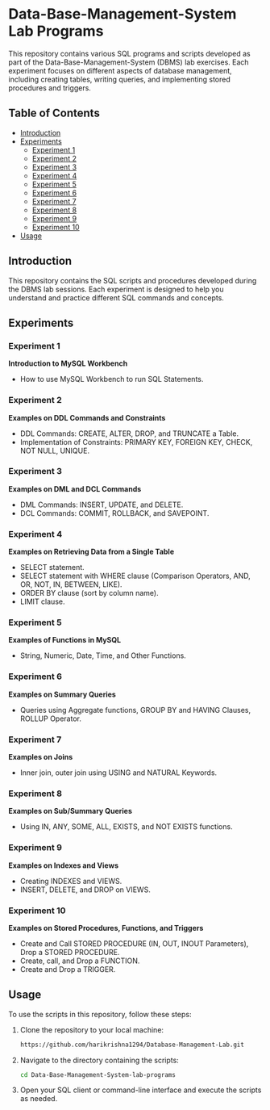 # Data-Base-Management-System Lab Programs

This repository contains various SQL programs and scripts developed as part of the Data-Base-Management-System (DBMS) lab exercises. Each experiment focuses on different aspects of database management, including creating tables, writing queries, and implementing stored procedures and triggers.

## Table of Contents

- [Introduction](#introduction)
- [Experiments](#experiments)
  - [Experiment 1](#experiment-1)
  - [Experiment 2](#experiment-2)
  - [Experiment 3](#experiment-3)
  - [Experiment 4](#experiment-4)
  - [Experiment 5](#experiment-5)
  - [Experiment 6](#experiment-6)
  - [Experiment 7](#experiment-7)
  - [Experiment 8](#experiment-8)
  - [Experiment 9](#experiment-9)
  - [Experiment 10](#experiment-10)
- [Usage](#usage)

## Introduction

This repository contains the SQL scripts and procedures developed during the DBMS lab sessions. Each experiment is designed to help you understand and practice different SQL commands and concepts.

## Experiments

### Experiment 1

**Introduction to MySQL Workbench**

- How to use MySQL Workbench to run SQL Statements.

### Experiment 2

**Examples on DDL Commands and Constraints**

- DDL Commands: CREATE, ALTER, DROP, and TRUNCATE a Table.
- Implementation of Constraints: PRIMARY KEY, FOREIGN KEY, CHECK, NOT NULL, UNIQUE.

### Experiment 3

**Examples on DML and DCL Commands**

- DML Commands: INSERT, UPDATE, and DELETE.
- DCL Commands: COMMIT, ROLLBACK, and SAVEPOINT.

### Experiment 4

**Examples on Retrieving Data from a Single Table**

- SELECT statement.
- SELECT statement with WHERE clause (Comparison Operators, AND, OR, NOT, IN, BETWEEN, LIKE).
- ORDER BY clause (sort by column name).
- LIMIT clause.

### Experiment 5

**Examples of Functions in MySQL**

- String, Numeric, Date, Time, and Other Functions.

### Experiment 6

**Examples on Summary Queries**

- Queries using Aggregate functions, GROUP BY and HAVING Clauses, ROLLUP Operator.

### Experiment 7

**Examples on Joins**

- Inner join, outer join using USING and NATURAL Keywords.

### Experiment 8

**Examples on Sub/Summary Queries**

- Using IN, ANY, SOME, ALL, EXISTS, and NOT EXISTS functions.

### Experiment 9

**Examples on Indexes and Views**

- Creating INDEXES and VIEWS.
- INSERT, DELETE, and DROP on VIEWS.

### Experiment 10

**Examples on Stored Procedures, Functions, and Triggers**

- Create and Call STORED PROCEDURE (IN, OUT, INOUT Parameters), Drop a STORED PROCEDURE.
- Create, call, and Drop a FUNCTION.
- Create and Drop a TRIGGER.

## Usage

To use the scripts in this repository, follow these steps:

1. Clone the repository to your local machine:
   ```bash
   https://github.com/harikrishna1294/Database-Management-Lab.git
   ```
2. Navigate to the directory containing the scripts:
   ```bash
   cd Data-Base-Management-System-lab-programs
   ```
3. Open your SQL client or command-line interface and execute the scripts as needed.

